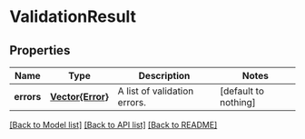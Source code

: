 # ValidationResult


## Properties
Name | Type | Description | Notes
------------ | ------------- | ------------- | -------------
**errors** | [**Vector{Error}**](Error.md) | A list of validation errors. | [default to nothing]


[[Back to Model list]](../README.md#models) [[Back to API list]](../README.md#api-endpoints) [[Back to README]](../README.md)


